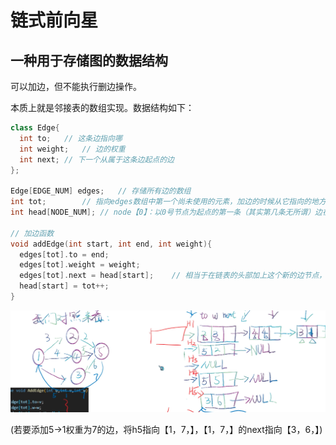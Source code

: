 # 链式前向星

## 一种用于存储图的数据结构

可以加边，但不能执行删边操作。

本质上就是邻接表的数组实现。数据结构如下：

```c++
class Edge{
  int to;	// 这条边指向哪
  int weight;	// 边的权重
  int next;	// 下一个从属于这条边起点的边
};

Edge[EDGE_NUM] edges;	// 存储所有边的数组
int tot;		// 指向edges数组中第一个尚未使用的元素，加边的时候从它指向的地方加。
int head[NODE_NUM]; // node【0】：以0号节点为起点的第一条（其实第几条无所谓）边在edges的哪里。通过这条边即可遍历所有0号节点开头的边。

// 加边函数
void addEdge(int start, int end, int weight){
  edges[tot].to = end;
  edges[tot].weight = weight;
  edges[tot].next = head[start];	// 相当于在链表的头部加上这个新的边节点，而不是尾部
  head[start] = tot++;	 
}
```

![1](./img/1.png)

(若要添加5->1权重为7的边，将h5指向【1，7，】，【1，7，】的next指向【3，6，】)